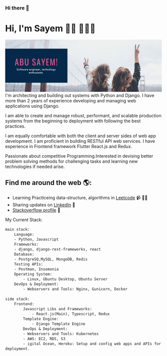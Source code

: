 ### Hi there 👋

# Hi, I'm Sayem 👋🏾 👩🏾‍💻

<img src="https://github.com/abu-sayem/abu-sayem/blob/main/gh-header.png" alt="banner that says Abu Sayem - software engineer, technology enthugiast">
I'm  architecting and building out systems with Python and Django. I have more than 2 years of experience developing and managing web applications using Django.

I am able to create and manage robust, performant, and scalable production systems from the beginning to deployment with following the best practices.

I am equally comfortable with both the client and server sides of web app development. I am proficient in building RESTful API web services. I have experience in Frontend framework Flutter React.js and Redux. 

Passionate about competitive Programming.Interested in devising better problem solving methods for challenging tasks and learning new technologies if needed arise.


## Find me around the web 🌎:
- Learning Practiceing data-structure, algorithms in <a href="https://leetcode.com/neonwave/">Leetcode</a> 📹 ✍🏾
- Sharing updates on <a href="https://www.linkedin.com/in/abusaayem/">LinkedIn</a> 💼
-  <a href="https://stackoverflow.com/users/12792869/abu-sayem"> Stackoverflow profile</a> 🏓

My Current Stack:
```
main stack:
    Language:
	- Python, Javascript
    Frameworks: 
	- django, django-rest-frameworks, react
    Database: 
	- PostgreSQ,MySQL, MongoDB, Redis
    Testing APIs: 
	- Postman, Insomonia
    Operating System:
        - Linux, Ubuntu Desktop, Ubuntu Server
    DevOps & Deployment:
        - Webservers and Tools: Nginx, Gunicorn, Docker
     
side stack:
    Frontend:
        Javascript Libs and Frameworks:
            - React.js(Main), Typescript, Redux
        Template Engine:
            - Django Template Engine
        DevOps & Deployment:
	    - Webservers and Tools: Kubernetes
	    - AWS: EC2, RDS, S3
	    - igital Ocean, Heroku: Setup and config web apps and APIs for deployment.
```
